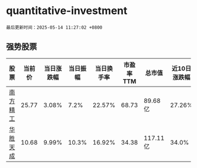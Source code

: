 # quantitative-investment

`最后更新时间：2025-05-14 11:27:02 +0800`

## 强势股票

|股票|当前价|当日涨跌幅|当日振幅|当日换手率|市盈率TTM|总市值|近10日涨跌幅|
|----|----|----|----|----|----|----|----|
|[南方精工](https://xueqiu.com/S/SZ002553)|25.77|3.08%|7.2%|22.57%|68.73|89.68亿|27.26%|
|[华胜天成](https://xueqiu.com/S/SH600410)|10.68|9.99%|10.3%|16.92%|34.38|117.11亿|34.0%|
